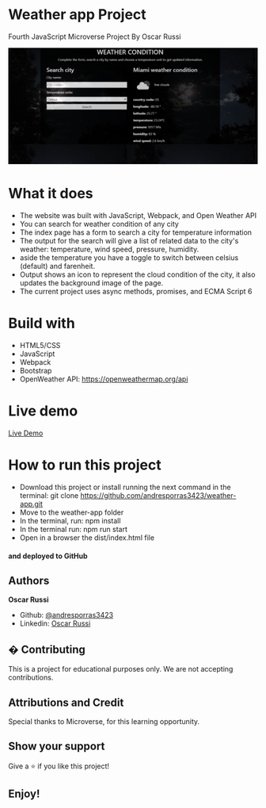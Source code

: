 # Weather app Project

Fourth JavaScript Microverse Project By Oscar Russi

![screenshot](./weather-screenshot.png)

# What it does

- The website was built with JavaScript, Webpack, and Open Weather API
- You can search for weather condition of any city
- The index page has a form to search a city for temperature information
- The output for the search will give a list of related data to the city's weather: temperature, wind speed, pressure, humidity.
- aside the temperature you have a toggle to switch between celsius (default) and farenheit.
- Output shows an icon to represent the cloud condition of the city, it also updates the background image of the page.
- The current project uses async methods, promises, and ECMA Script 6


# Build with

- HTML5/CSS
- JavaScript
- Webpack
- Bootstrap
- OpenWeather API: https://openweathermap.org/api


# Live demo

[Live Demo](https://andresporras3423.github.io/weather-app/dist/index.html)


# How to run this project

- Download this project or install running the next command in the terminal: git clone https://github.com/andresporras3423/weather-app.git  
- Move to the weather-app folder
- In the terminal, run: npm install
- In the terminal run: npm run start
- Open in a browser the dist/index.html file

#### and deployed to GitHub


## Authors

**Oscar Russi**
- Github: [@andresporras3423](https://github.com/andresporras3423/)
- Linkedin: [Oscar Russi](https://www.linkedin.com/in/oscar-andres-russi-porras)


## � Contributing

This is a project for educational purposes only. We are not accepting contributions.

## Attributions and Credit

Special thanks to Microverse, for this learning opportunity. 

## Show your support

Give a ⭐️ if you like this project!

## Enjoy!
